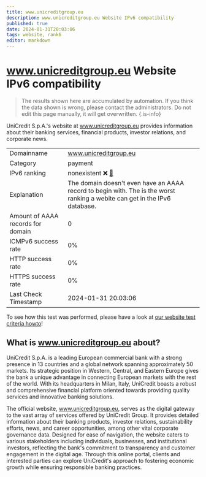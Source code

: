 ```yaml
---
title: www.unicreditgroup.eu
description: www.unicreditgroup.eu Website IPv6 compatibility
published: true
date: 2024-01-31T20:03:06
tags: website, rank6
editor: markdown
---
```


# www.unicreditgroup.eu Website IPv6 compatibility

> The results shown here are accumulated by automation. If you think the data shown is wrong, please contact the administrators. 
> Do not edit this page manually, it will get overwritten.
{.is-info}

UniCredit S.p.A.'s website at www.unicreditgroup.eu provides information about their banking services, financial products, investor relations, and corporate news.


|   |   |
| - | - |
| Domainname | www.unicreditgroup.eu
| Category | payment |
| IPv6 ranking | nonexistent :x: [🔗](/howto/ranking) |
| Explanation | The domain doesn't even have an AAAA record to begin with. The is the worst ranking a webite can get in the IPv6 database. |
| Amount of AAAA records for domain | 0 |
| ICMPv6 success rate | 0%|
| HTTP success rate | 0% |
| HTTPS success rate | 0% |
| Last Check Timestamp | 2024-01-31 20:03:06 |

To see how this test was performed, please have a look at [our website test criteria howto](/howto/testcriteria/website)!


## What is www.unicreditgroup.eu about?
UniCredit S.p.A. is a leading European commercial bank with a strong presence in 13 countries and a global network spanning approximately 50 markets. Its strategic position in Western, Central, and Eastern Europe gives the bank a unique advantage in connecting European markets with the rest of the world. With its headquarters in Milan, Italy, UniCredit boasts a robust and comprehensive financial platform oriented towards providing quality services and innovative banking solutions.

The official website, www.unicreditgroup.eu, serves as the digital gateway to the vast array of services offered by UniCredit Group. It provides detailed information about their banking products, investor relations, sustainability efforts, news, and career opportunities, among other vital corporate governance data. Designed for ease of navigation, the website caters to various stakeholders including individuals, businesses, and institutional investors, reflecting the bank's commitment to transparency and customer engagement in the digital age. Through this online portal, clients and interested parties can explore UniCredit's approach to fostering economic growth while ensuring responsible banking practices.


